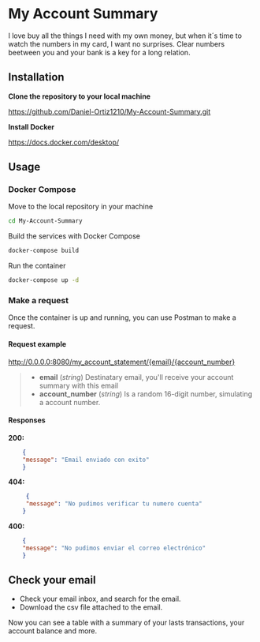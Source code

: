 # My Account Summary

I love buy all the things I need with my own money, but when it´s time to watch the numbers in my card, I want no surprises. Clear numbers beetween you and your bank is a key for a long relation.

## Installation

**Clone the repository to your local machine**

https://github.com/Daniel-Ortiz1210/My-Account-Summary.git

**Install Docker**

https://docs.docker.com/desktop/

## Usage

### Docker Compose

Move to the local repository in your machine
```bash
cd My-Account-Summary
```
Build the services with Docker Compose
```bash
docker-compose build
```
Run the container
```bash
docker-compose up -d
```

### Make a request

Once the container is up and running, you can use Postman to make a request.

#### Request example

http://0.0.0.0:8080/my_account_statement/{email}/{account_number}

> - **email** (*string*)
	Destinatary email, you'll receive your account summary with this email
> - **account_number** (*string*)
	Is a random 16-digit number, simulating a account number.

#### Responses

**200:**
```json
	{
	"message": "Email enviado con exito"
	}
```
**404:**
```json
	 {
	 "message": "No pudimos verificar tu numero cuenta"
	}
```
**400:**
```json
	{
	"message": "No pudimos enviar el correo electrónico"
	}
```

## Check your email

- Check your email inbox, and search for the email.
- Download the csv file attached to the email.

Now you can see a table with a summary of your lasts transactions, your account balance and more.

